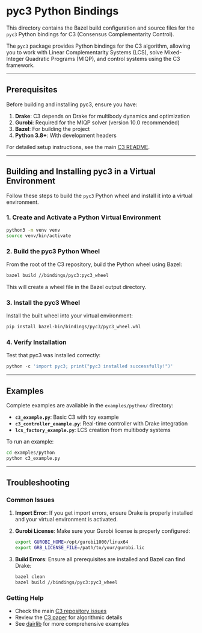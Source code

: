 # pyc3 Python Bindings

This directory contains the Bazel build configuration and source files for the `pyc3` Python bindings for C3 (Consensus Complementarity Control).

The `pyc3` package provides Python bindings for the C3 algorithm, allowing you to work with Linear Complementarity Systems (LCS), solve Mixed-Integer Quadratic Programs (MIQP), and control systems using the C3 framework.

---

## Prerequisites

Before building and installing pyc3, ensure you have:

1. **Drake**: C3 depends on Drake for multibody dynamics and optimization
2. **Gurobi**: Required for the MIQP solver (version 10.0 recommended)
3. **Bazel**: For building the project
4. **Python 3.8+**: With development headers

For detailed setup instructions, see the main [C3 README](../../README.md).

---

## Building and Installing pyc3 in a Virtual Environment

Follow these steps to build the `pyc3` Python wheel and install it into a virtual environment.

### 1. Create and Activate a Python Virtual Environment

```sh
python3 -m venv venv
source venv/bin/activate
```

### 2. Build the pyc3 Python Wheel

From the root of the C3 repository, build the Python wheel using Bazel:

```sh
bazel build //bindings/pyc3:pyc3_wheel
```

This will create a wheel file in the Bazel output directory.

### 3. Install the pyc3 Wheel

Install the built wheel into your virtual environment:

```sh
pip install bazel-bin/bindings/pyc3/pyc3_wheel.whl
```

### 4. Verify Installation

Test that pyc3 was installed correctly:

```python
python -c 'import pyc3; print("pyc3 installed successfully!")'
```

---

## Examples

Complete examples are available in the `examples/python/` directory:

- **`c3_example.py`**: Basic C3 with toy example
- **`c3_controller_example.py`**: Real-time controller with Drake integration
- **`lcs_factory_example.py`**: LCS creation from multibody systems

To run an example:

```sh
cd examples/python
python c3_example.py
```

---

## Troubleshooting

### Common Issues

1. **Import Error**: If you get import errors, ensure Drake is properly installed and your virtual environment is activated.

2. **Gurobi License**: Make sure your Gurobi license is properly configured:
   ```sh
   export GUROBI_HOME=/opt/gurobi1000/linux64
   export GRB_LICENSE_FILE=/path/to/your/gurobi.lic
   ```

3. **Build Errors**: Ensure all prerequisites are installed and Bazel can find Drake:
   ```sh
   bazel clean
   bazel build //bindings/pyc3:pyc3_wheel
   ```

### Getting Help

- Check the main [C3 repository issues](https://github.com/DAIRLab/c3/issues)
- Review the [C3 paper](https://arxiv.org/abs/2304.11259) for algorithmic details
- See [dairlib](https://github.com/DAIRLab/dairlib) for more comprehensive examples

